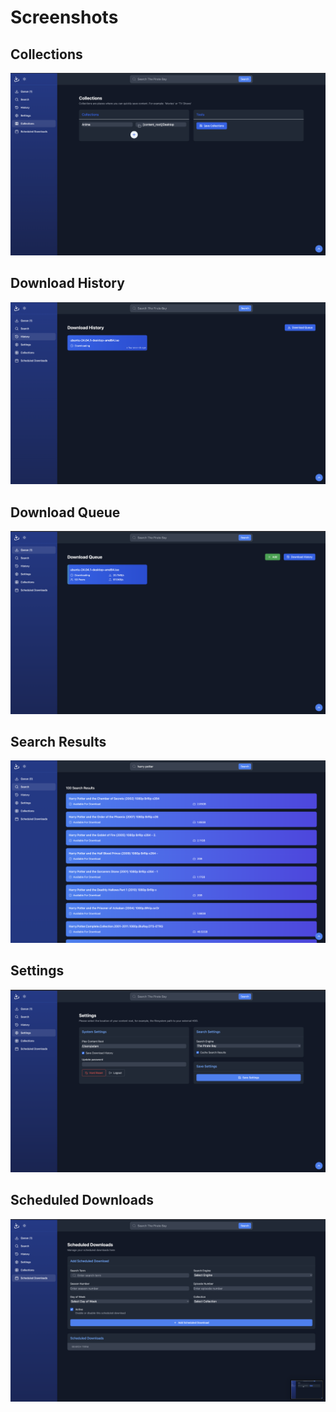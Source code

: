 # Screenshots

## Collections
[![Collections](https://raw.githubusercontent.com/plex-torrent-downloader/plex-torrent-downloader/master/screenshots/collections.png)](https://raw.githubusercontent.com/plex-torrent-downloader/plex-torrent-downloader/master/screenshots/collections.png)

## Download History
[![Download History](https://raw.githubusercontent.com/plex-torrent-downloader/plex-torrent-downloader/master/screenshots/download_history.png)](https://raw.githubusercontent.com/plex-torrent-downloader/plex-torrent-downloader/master/screenshots/download_history.png)

## Download Queue
[![Download Queue](https://raw.githubusercontent.com/plex-torrent-downloader/plex-torrent-downloader/master/screenshots/downloading.png)](https://raw.githubusercontent.com/plex-torrent-downloader/plex-torrent-downloader/master/screenshots/downloading.png)

## Search Results
[![Search Results](https://raw.githubusercontent.com/plex-torrent-downloader/plex-torrent-downloader/master/screenshots/search_results.png)](https://raw.githubusercontent.com/plex-torrent-downloader/plex-torrent-downloader/master/screenshots/search_results.png)

## Settings
[![Settings](https://raw.githubusercontent.com/plex-torrent-downloader/plex-torrent-downloader/master/screenshots/settings.png)](https://raw.githubusercontent.com/plex-torrent-downloader/plex-torrent-downloader/master/screenshots/settings.png)

## Scheduled Downloads
[![Scheduled Downloads](https://raw.githubusercontent.com/plex-torrent-downloader/plex-torrent-downloader/master/screenshots/scheduled_downloads.png)](https://raw.githubusercontent.com/plex-torrent-downloader/plex-torrent-downloader/master/screenshots/scheduled_downloads.png.png)
